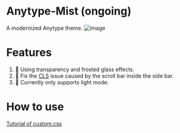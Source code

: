 # Anytype-Mist (ongoing)
A modernized Anytype theme.
![image](https://github.com/LavaCxx/anytype-mist/assets/48022591/c09c696e-f1d1-46fd-bfca-6de2cadfc8cc)


# Features
1.  🌁 Using transparency and frosted glass effects.
2.  🔧 Fix the [CLS](https://web.dev/articles/cls) issue caused by the scroll bar inside the side bar.
3.  🚫 Currently only supports light mode.

# How to use
[Tutorial of custom.css](https://community.anytype.io/t/tutorial-of-custom-css/14234)
